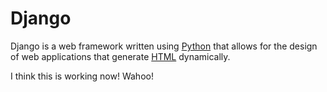# Django

Django is a web framework written using [Python](/wiki/Python) that allows for the design of web applications that generate [HTML](/wiki/HTML) dynamically.

I think this is working now! Wahoo!